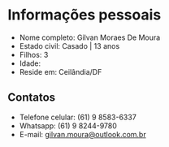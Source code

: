 # Informações pessoais
* Nome completo: Gilvan Moraes De Moura
* Estado civil: Casado | 13 anos
* Filhos: 3
* Idade: <span id="idade"></span>
* Reside em: Ceilândia/DF

## Contatos
* Telefone celular: (61) 9 8583-6337
* Whatsapp: (61) 9 8244-9780
* E-mail: gilvan.moura@outlook.com.br


<div id="vlibras"></div>